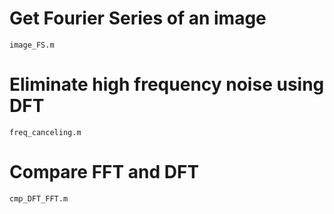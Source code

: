 #  Get Fourier Series of an image
`image_FS.m`
# Eliminate high frequency noise using DFT
`freq_canceling.m`
# Compare FFT and DFT
`cmp_DFT_FFT.m`
